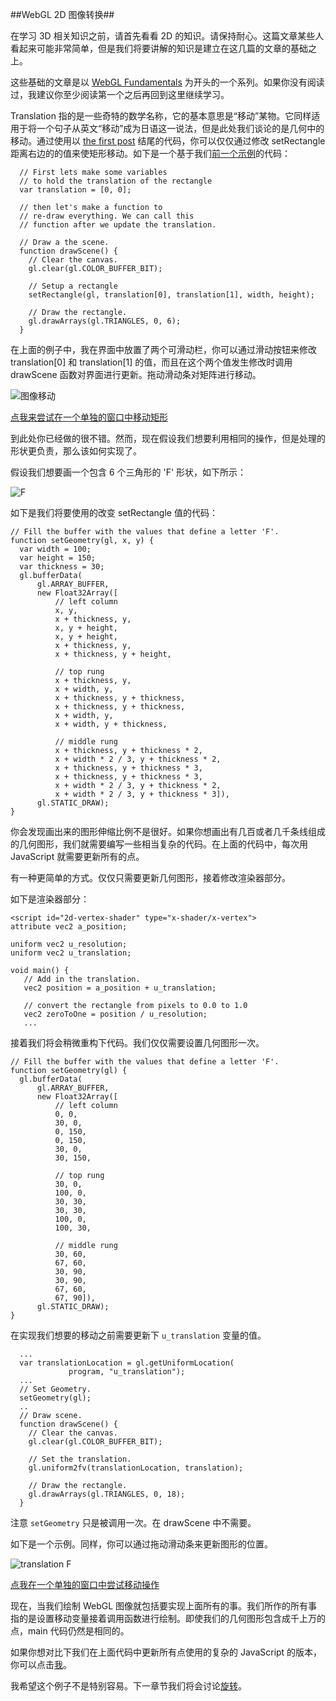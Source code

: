 ##WebGL 2D 图像转换##

在学习 3D 相关知识之前，请首先看看 2D 的知识。请保持耐心。这篇文章某些人看起来可能非常简单，但是我们将要讲解的知识是建立在这几篇的文章的基础之上。

这些基础的文章是以 [WebGL Fundamentals](http://webglfundamentals.org/webgl/lessons/webgl-fundamentals.html) 为开头的一个系列。如果你没有阅读过，我建议你至少阅读第一个之后再回到这里继续学习。

Translation 指的是一些奇特的数学名称，它的基本意思是“移动”某物。它同样适用于将一个句子从英文“移动”成为日语这一说法，但是此处我们谈论的是几何中的移动。通过使用以 [the first post](http://webglfundamentals.org/webgl/lessons/webgl-fundamentals.html) 结尾的代码，你可以仅仅通过修改 setRectangle 距离右边的的值来使矩形移动。如下是一个基于我们[前一个示例](http://webglfundamentals.org/webgl/lessons/webgl-fundamentals.html)的代码：

```
  // First lets make some variables 
  // to hold the translation of the rectangle
  var translation = [0, 0];
 
  // then let's make a function to
  // re-draw everything. We can call this
  // function after we update the translation.
 
  // Draw a the scene.
  function drawScene() {
    // Clear the canvas.
    gl.clear(gl.COLOR_BUFFER_BIT);
 
    // Setup a rectangle
    setRectangle(gl, translation[0], translation[1], width, height);
 
    // Draw the rectangle.
    gl.drawArrays(gl.TRIANGLES, 0, 6);
  }
```

在上面的例子中，我在界面中放置了两个可滑动栏，你可以通过滑动按钮来修改 translation[0] 和 translation[1] 的值，而且在这个两个值发生修改时调用 drawScene 函数对界面进行更新。拖动滑动条对矩阵进行移动。

![图像移动](/images/webgl-2d-translation-first.png)

[点我来尝试在一个单独的窗口中移动矩形](http://webglfundamentals.org/webgl/webgl-2d-rectangle-translate.html)

到此处你已经做的很不错。然而，现在假设我们想要利用相同的操作，但是处理的形状更负责，那么该如何实现了。

假设我们想要画一个包含 6 个三角形的 'F' 形状，如下所示：

![F](/images/webgl-2d-translation-F.png)

如下是我们将要使用的改变 setRectangle 值的代码：

```
// Fill the buffer with the values that define a letter 'F'.
function setGeometry(gl, x, y) {
  var width = 100;
  var height = 150;
  var thickness = 30;
  gl.bufferData(
      gl.ARRAY_BUFFER,
      new Float32Array([
          // left column
          x, y,
          x + thickness, y,
          x, y + height,
          x, y + height,
          x + thickness, y,
          x + thickness, y + height,
 
          // top rung
          x + thickness, y,
          x + width, y,
          x + thickness, y + thickness,
          x + thickness, y + thickness,
          x + width, y,
          x + width, y + thickness,
 
          // middle rung
          x + thickness, y + thickness * 2,
          x + width * 2 / 3, y + thickness * 2,
          x + thickness, y + thickness * 3,
          x + thickness, y + thickness * 3,
          x + width * 2 / 3, y + thickness * 2,
          x + width * 2 / 3, y + thickness * 3]),
      gl.STATIC_DRAW);
}
```

你会发现画出来的图形伸缩比例不是很好。如果你想画出有几百或者几千条线组成的几何图形，我们就需要编写一些相当复杂的代码。在上面的代码中，每次用 JavaScript 就需要更新所有的点。

有一种更简单的方式。仅仅只需要更新几何图形，接着修改渲染器部分。

如下是渲染器部分：


	<script id="2d-vertex-shader" type="x-shader/x-vertex">
	attribute vec2 a_position;
 
	uniform vec2 u_resolution;
	uniform vec2 u_translation;
 
	void main() {
	   // Add in the translation.
	   vec2 position = a_position + u_translation;
 
	   // convert the rectangle from pixels to 0.0 to 1.0
	   vec2 zeroToOne = position / u_resolution;
	   ...

接着我们将会稍微重构下代码。我们仅仅需要设置几何图形一次。


```
// Fill the buffer with the values that define a letter 'F'.
function setGeometry(gl) {
  gl.bufferData(
      gl.ARRAY_BUFFER,
      new Float32Array([
          // left column
          0, 0,
          30, 0,
          0, 150,
          0, 150,
          30, 0,
          30, 150,
 
          // top rung
          30, 0,
          100, 0,
          30, 30,
          30, 30,
          100, 0,
          100, 30,
 
          // middle rung
          30, 60,
          67, 60,
          30, 90,
          30, 90,
          67, 60,
          67, 90]),
      gl.STATIC_DRAW);
}
```

在实现我们想要的移动之前需要更新下 `u_translation` 变量的值。

```
  ...
  var translationLocation = gl.getUniformLocation(
             program, "u_translation");
  ...
  // Set Geometry.
  setGeometry(gl);
  ..
  // Draw scene.
  function drawScene() {
    // Clear the canvas.
    gl.clear(gl.COLOR_BUFFER_BIT);
 
    // Set the translation.
    gl.uniform2fv(translationLocation, translation);
 
    // Draw the rectangle.
    gl.drawArrays(gl.TRIANGLES, 0, 18);
  }
```

注意 `setGeometry` 只是被调用一次。在 drawScene 中不需要。  

如下是一个示例。同样，你可以通过拖动滑动条来更新图形的位置。

![translation F](/images/webgl-2d-translation-third.png)

[点我在一个单独的窗口中尝试移动操作](http://webglfundamentals.org/webgl/webgl-2d-geometry-translate-better.html)

现在，当我们绘制 WebGL 图像就包括要实现上面所有的事。我们所作的所有事指的是设置移动变量接着调用函数进行绘制。即使我们的几何图形包含成千上万的点，main 代码仍然是相同的。

如果你想对比下我们在上面代码中更新所有点使用的复杂的 JavaScript 的版本，你可以点击[我](http://webglfundamentals.org/webgl/webgl-2d-geometry-translate.html)。

我希望这个例子不是特别容易。下一章节我们将会讨论[旋转](http://webglfundamentals.org/webgl/lessons/webgl-2d-rotation.html)。